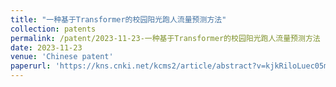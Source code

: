 ```yaml
---
title: "一种基于Transformer的校园阳光跑人流量预测方法"
collection: patents
permalink: /patent/2023-11-23-一种基于Transformer的校园阳光跑人流量预测方法
date: 2023-11-23
venue: 'Chinese patent'
paperurl: 'https://kns.cnki.net/kcms2/article/abstract?v=kjkRiloLuec05m8YikafJXwTrL89Z-FOlfn1vxb1E-t13GoK4PDRW4iiiRVkkGk4ETBw5wh9PVu_sR0jm-Byhy_yZKF-pWKOZRsAz2onUnQK-Wx50seF68rslH2rr6Ef8IBmEHzQa5NSXYOsaL1CxGYeM4axeMhIqFgGMjLA3fF2wziCjoFuajCp4xC2cDhE&uniplatform=NZKPT&language=CHS'
---
```



 
